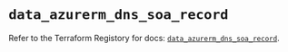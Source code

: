 # `data_azurerm_dns_soa_record`

Refer to the Terraform Registory for docs: [`data_azurerm_dns_soa_record`](https://registry.terraform.io/providers/hashicorp/azurerm/3.80.0/docs/data-sources/dns_soa_record).
